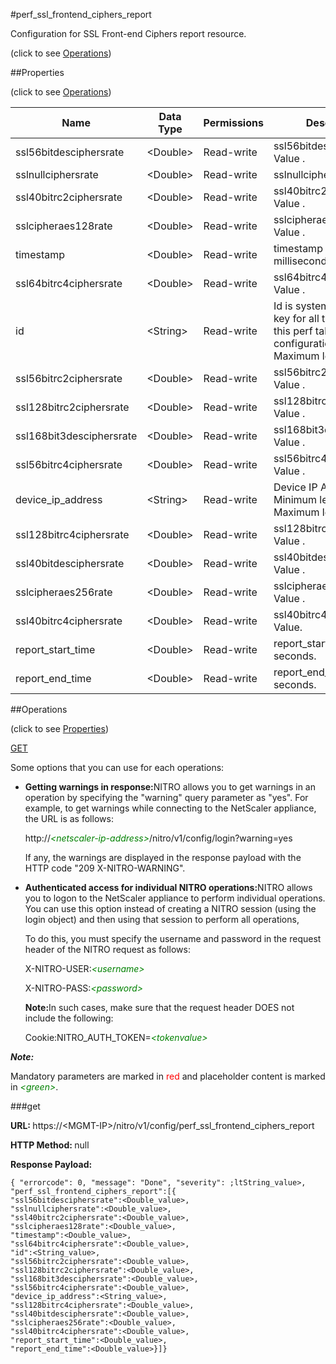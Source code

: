 #perf_ssl_frontend_ciphers_report



Configuration for SSL Front-end Ciphers report resource.

<span>(click to see [Operations](#operations))</span>



##Properties 

<span>(click to see [Operations](#operations))</span>





<table><thead><tr><th>Name</th><th>Data Type</th><th>Permissions</th><th>Description</th></tr></thead><tbody><tr><td>ssl56bitdesciphersrate</td><td>&lt;Double></td><td>Read-write</td><td>ssl56bitdesciphersrate Value .</td></tr><tr><td>sslnullciphersrate</td><td>&lt;Double></td><td>Read-write</td><td>sslnullciphersrate Value .</td></tr><tr><td>ssl40bitrc2ciphersrate</td><td>&lt;Double></td><td>Read-write</td><td>ssl40bitrc2ciphersrate Value .</td></tr><tr><td>sslcipheraes128rate</td><td>&lt;Double></td><td>Read-write</td><td>sslcipheraes128rate Value .</td></tr><tr><td>timestamp</td><td>&lt;Double></td><td>Read-write</td><td>timestamp in milliseconds.</td></tr><tr><td>ssl64bitrc4ciphersrate</td><td>&lt;Double></td><td>Read-write</td><td>ssl64bitrc4ciphersrate Value .</td></tr><tr><td>id</td><td>&lt;String></td><td>Read-write</td><td>Id is system generated key for all the entries in this perf table configuration.<br>Maximum length = 256</td></tr><tr><td>ssl56bitrc2ciphersrate</td><td>&lt;Double></td><td>Read-write</td><td>ssl56bitrc2ciphersrate Value .</td></tr><tr><td>ssl128bitrc2ciphersrate</td><td>&lt;Double></td><td>Read-write</td><td>ssl128bitrc2ciphersrate Value .</td></tr><tr><td>ssl168bit3desciphersrate</td><td>&lt;Double></td><td>Read-write</td><td>ssl168bit3desciphersrate Value .</td></tr><tr><td>ssl56bitrc4ciphersrate</td><td>&lt;Double></td><td>Read-write</td><td>ssl56bitrc4ciphersrate Value .</td></tr><tr><td>device_ip_address</td><td>&lt;String></td><td>Read-write</td><td>Device IP Address.<br>Minimum length = 1<br>Maximum length = 64</td></tr><tr><td>ssl128bitrc4ciphersrate</td><td>&lt;Double></td><td>Read-write</td><td>ssl128bitrc4ciphersrate Value .</td></tr><tr><td>ssl40bitdesciphersrate</td><td>&lt;Double></td><td>Read-write</td><td>ssl40bitdesciphersrate Value .</td></tr><tr><td>sslcipheraes256rate</td><td>&lt;Double></td><td>Read-write</td><td>sslcipheraes256rate Value .</td></tr><tr><td>ssl40bitrc4ciphersrate</td><td>&lt;Double></td><td>Read-write</td><td>ssl40bitrc4ciphersrate Value.</td></tr><tr><td>report_start_time</td><td>&lt;Double></td><td>Read-write</td><td>report_start_time in seconds.</td></tr><tr><td>report_end_time</td><td>&lt;Double></td><td>Read-write</td><td>report_end_time in seconds.</td></tr></tbody></table>

##Operations 

<span>(click to see [Properties](#properties))</span>





[GET](#get)





Some options that you can use for each operations:

<ul><li><p><b>Getting warnings in response:</b>NITRO allows you to get warnings in an operation by specifying the "warning" query parameter as "yes". For example, to get warnings while connecting to the NetScaler appliance, the URL is as follows:</p><p>http://<span style="color:green;font-style:italic;">&lt;netscaler-ip-address&gt;</span>/nitro/v1/config/login?warning=yes</p><p>If any, the warnings are displayed in the response payload with the HTTP code "209 X-NITRO-WARNING".</p></li><li><p><b>Authenticated access for individual NITRO operations:</b>NITRO allows you to logon to the NetScaler appliance to perform individual operations. You can use this option instead of creating a NITRO session (using the login object) and then using that session to perform all operations,</p><p>To do this, you must specify the username and password in the request header of the NITRO request as follows:</p><p>X-NITRO-USER:<span style="color:green;font-style:italic;">&lt;username&gt;</span></p><p>X-NITRO-PASS:<span style="color:green;font-style:italic;">&lt;password&gt;</span></p><p><b>Note:</b>In such cases, make sure that the request header DOES not include the following:</p><p>Cookie:NITRO_AUTH_TOKEN=<span style="color:green;font-style:italic;">&lt;tokenvalue&gt;</span></p></li></ul>







***Note:*** 

Mandatory parameters are marked in <span style="color:#FF0000;">red</span> and placeholder content is marked in <span style="color:green;font-style:italic">&lt;green&gt;</span>.



###get







<b>URL: </b>https://&lt;MGMT-IP&gt;/nitro/v1/config/perf_ssl_frontend_ciphers_report

<b>HTTP Method: </b>null

<b>Response Payload: </b>
```
{ "errorcode": 0, "message": "Done", "severity": ;ltString_value>, "perf_ssl_frontend_ciphers_report":[{
"ssl56bitdesciphersrate":<Double_value>,
"sslnullciphersrate":<Double_value>,
"ssl40bitrc2ciphersrate":<Double_value>,
"sslcipheraes128rate":<Double_value>,
"timestamp":<Double_value>,
"ssl64bitrc4ciphersrate":<Double_value>,
"id":<String_value>,
"ssl56bitrc2ciphersrate":<Double_value>,
"ssl128bitrc2ciphersrate":<Double_value>,
"ssl168bit3desciphersrate":<Double_value>,
"ssl56bitrc4ciphersrate":<Double_value>,
"device_ip_address":<String_value>,
"ssl128bitrc4ciphersrate":<Double_value>,
"ssl40bitdesciphersrate":<Double_value>,
"sslcipheraes256rate":<Double_value>,
"ssl40bitrc4ciphersrate":<Double_value>,
"report_start_time":<Double_value>,
"report_end_time":<Double_value>}]}
```







